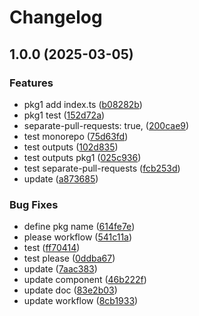 # Changelog

## 1.0.0 (2025-03-05)


### Features

* pkg1 add index.ts ([b08282b](https://github.com/sobird/actions-test/commit/b08282b64c911452e4dbff086ff600124d3db2e9))
* pkg1 test ([152d72a](https://github.com/sobird/actions-test/commit/152d72aa0078f036cbd53bac288de8ba431f56ad))
* separate-pull-requests: true, ([200cae9](https://github.com/sobird/actions-test/commit/200cae9fc41f8dc267f815ff8c2f7cb4cf07cd85))
* test monorepo ([75d63fd](https://github.com/sobird/actions-test/commit/75d63fd383fcfd0567163b4f4ec43e1e67eaf297))
* test outputs ([102d835](https://github.com/sobird/actions-test/commit/102d83595ae6d5fd621a25687419fcdbf61bc6ca))
* test outputs pkg1 ([025c936](https://github.com/sobird/actions-test/commit/025c9362a820573af3a978da90cfa88cbfefffbf))
* test separate-pull-requests ([fcb253d](https://github.com/sobird/actions-test/commit/fcb253d5d59ad40d54c8f4ca5c525adfc2451a55))
* update ([a873685](https://github.com/sobird/actions-test/commit/a873685c9656281957f11e41a9d9ead41033b9ee))


### Bug Fixes

* define pkg name ([614fe7e](https://github.com/sobird/actions-test/commit/614fe7e5349409fbee3ba3067422a91cfeb6be80))
* please workflow ([541c11a](https://github.com/sobird/actions-test/commit/541c11a65a0693224b380768720b2b9ff5262098))
* test ([ff70414](https://github.com/sobird/actions-test/commit/ff70414117a4b249a083732afd44c665d7e606fd))
* test please ([0ddba67](https://github.com/sobird/actions-test/commit/0ddba6715222340832fcb01674baf7b21b156243))
* update ([7aac383](https://github.com/sobird/actions-test/commit/7aac38345eb9984f23374394ee2d46ba049f070b))
* update component ([46b222f](https://github.com/sobird/actions-test/commit/46b222fdf67c4602c0ad767e8f58612250297eeb))
* update doc ([83e2b03](https://github.com/sobird/actions-test/commit/83e2b0391560f28f9b905662cd45dd80d252f03c))
* update workflow ([8cb1933](https://github.com/sobird/actions-test/commit/8cb193308f97f4891c006ac3d810cfa852b303b9))
